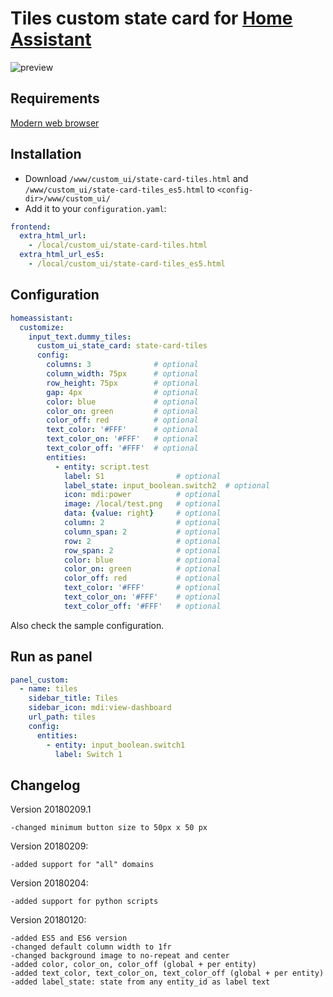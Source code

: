 # Tiles custom state card for [Home Assistant](https://home-assistant.io)

![preview](https://raw.githubusercontent.com/c727/home-assistant-tiles/master/docs/preview.png)

## Requirements
[Modern web browser](https://caniuse.com/#feat=css-grid)

## Installation
* Download `/www/custom_ui/state-card-tiles.html` and `/www/custom_ui/state-card-tiles_es5.html` to `<config-dir>/www/custom_ui/`
* Add it to your `configuration.yaml`:
```yaml
frontend:
  extra_html_url:
    - /local/custom_ui/state-card-tiles.html
  extra_html_url_es5:
    - /local/custom_ui/state-card-tiles_es5.html
```

## Configuration
```yaml
homeassistant:
  customize:
    input_text.dummy_tiles:
      custom_ui_state_card: state-card-tiles
      config:
        columns: 3              # optional
        column_width: 75px      # optional
        row_height: 75px        # optional
        gap: 4px                # optional
        color: blue             # optional
        color_on: green         # optional
        color_off: red          # optional
        text_color: '#FFF'      # optional
        text_color_on: '#FFF'   # optional
        text_color_off: '#FFF'  # optional
        entities:
          - entity: script.test
            label: S1                # optional
            label_state: input_boolean.switch2  # optional
            icon: mdi:power          # optional
            image: /local/test.png   # optional
            data: {value: right}     # optional
            column: 2                # optional
            column_span: 2           # optional
            row: 2                   # optional
            row_span: 2              # optional
            color: blue              # optional
            color_on: green          # optional
            color_off: red           # optional
            text_color: '#FFF'       # optional
            text_color_on: '#FFF'    # optional
            text_color_off: '#FFF'   # optional
 ```
 
 Also check the sample configuration.

## Run as panel
```yaml
panel_custom:
  - name: tiles
    sidebar_title: Tiles
    sidebar_icon: mdi:view-dashboard
    url_path: tiles
    config:
      entities:
        - entity: input_boolean.switch1
          label: Switch 1
```

## Changelog
Version 20180209.1
```
-changed minimum button size to 50px x 50 px
```
Version 20180209:
```
-added support for "all" domains
```
Version 20180204:
```
-added support for python scripts
```
Version 20180120:
```
-added ES5 and ES6 version
-changed default column width to 1fr
-changed background image to no-repeat and center
-added color, color_on, color_off (global + per entity)
-added text_color, text_color_on, text_color_off (global + per entity)
-added label_state: state from any entity_id as label text
```

